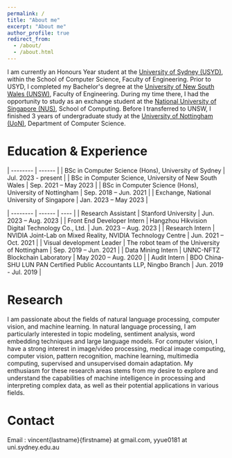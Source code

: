 ```yaml
---
permalink: /
title: "About me"
excerpt: "About me"
author_profile: true
redirect_from:
  - /about/
  - /about.html
---
```


I am currently an Honours Year student at the [University of Sydney (USYD)](https://www.sydney.edu.au/), within the School of Computer Science, Faculty of Engineering. Prior to USYD, I completed my Bachelor's degree at the [University of New South Wales (UNSW)](https://www.unsw.edu.au/), Faculty of Engineering. During my time there, I had the opportunity to study as an exchange student at the [National University of Singapore (NUS)](https://www.nus.edu.sg/), School of Computing. Before I transferred to UNSW, I finished 3 years of undergraduate study at the [University of Nottingham (UoN)](https://www.nottingham.ac.uk/), Department of Computer Science.

Education & Experience
======

| --------         | ------ |
| BSc in Computer Science (Hons), University of Sydney    | Jul. 2023 - present   |
| BSc in Computer Science, University of New South Wales    | Sep. 2021 – May 2023   |
| BSc in Computer Science (Hons), University of Nottingham    | Sep. 2018 – Jun. 2021   |
| Exchange, National University of Singapore      | Jan. 2023 – May 2023   |

| --------         | ------ | ---- |
| Research Assistant | Stanford University  | Jun. 2023 – Aug. 2023   |
| Front End Developer Intern  | Hangzhou Hikvision Digital Technology Co., Ltd. | Jun. 2023 – Aug. 2023   |
| Research Intern  | NVIDIA Joint-Lab on Mixed Reality, NVIDIA Technology Centre | Jun. 2021 – Oct. 2021   |
| Visual development Leader | The robot team of the University of Nottingham    | Sep. 2019 – Jun. 2021   |
| Data Mining Intern | UNNC-NFTZ Blockchain Laboratory      | May 2020 – Aug. 2020   |
| Audit Intern | BDO China-SHU LUN PAN Certified Public Accountants LLP, Ningbo Branch    | Jun. 2019 - Jul. 2019   |

<!-- * September 2021 – present, BSc in Computer Science, University of New South Wales
* September 2018 – June 2021, BSc in Computer Science (Hons), University of Nottingham
* January 2023 – present, Exchange, National University of Singapore

* June 2021 – October 2021, Research Intern, NVIDIA Joint-Lab on Mixed Reality, NVIDIA Technology Centre
* September 2019 – June 2021, Visual development Leader, The robot team of the University of Nottingham
* May 2020 – August 2020, Data Mining Intern, UNNC-NFTZ Blockchain Laboratory
* June 2019 - July 2019, Audit Intern, BDO China-SHU LUN PAN Certified Public Accountants LLP, Ningbo Branch -->

Research
======

I am passionate about the fields of natural language processing, computer vision, and machine learning. In natural language processing, I am particularly interested in topic modeling, sentiment analysis, word embedding techniques and large language models. For computer vision, I have a strong interest in  image/video processing, medical image computing, computer vision, pattern recognition, machine learning, multimedia computing, supervised and unsupervised domain adaptation. My enthusiasm for these research areas stems from my desire to explore and understand the capabilities of machine intelligence in processing and interpreting complex data, as well as their potential applications in various fields.

Contact
======

Email : vincent{lastname}{firstname} at gmail.com, yyue0181 at uni.sydney.edu.au
